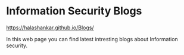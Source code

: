 # Information Security Blogs 

https://halashankar.github.io/Blogs/

In this web page you can find latest intresting blogs about Information security.

 
